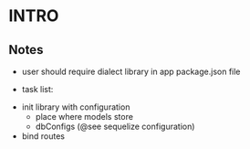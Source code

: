 # INTRO
## Notes
* user should require dialect library in app package.json file

* task list:
- init library with configuration
    - place where models store
    - dbConfigs (@see sequelize configuration)
- bind routes